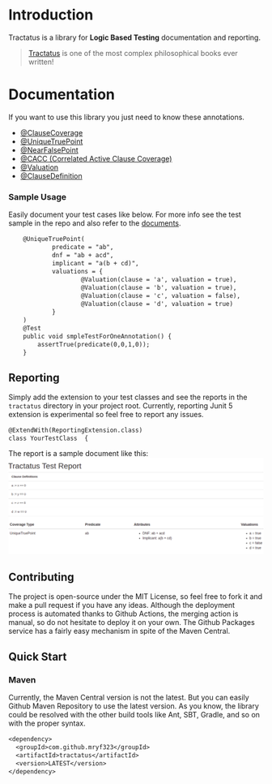 # Introduction
Tractatus is a library for __Logic Based Testing__ documentation and reporting. 

> [Tractatus](https://en.wikipedia.org/wiki/Tractatus_Logico-Philosophicus) is one of the most complex philosophical books ever written!

# Documentation
If you want to use this library you just need to know these annotations.

* [@ClauseCoverage](https://kiarashazarnia.github.io/tractatus/com/github/mryf323/tractatus/ClauseCoverage.html)
* [@UniqueTruePoint](https://kiarashazarnia.github.io/tractatus/com/github/mryf323/tractatus/UniqueTruePoint.html)
* [@NearFalsePoint](https://kiarashazarnia.github.io/tractatus/com/github/mryf323/tractatus/NearFalsePoint.html)
* [@CACC (Correlated Active Clause Coverage)](https://kiarashazarnia.github.io/tractatus/com/github/mryf323/tractatus/CACC.html)
* [@Valuation](https://kiarashazarnia.github.io/tractatus/com/github/mryf323/tractatus/Valuation.html)
* [@ClauseDefinition](https://kiarashazarnia.github.io/tractatus/com/github/mryf323/tractatus/ClauseDefinition.html)

### Sample Usage
Easily document your test cases like below. For more info see the test sample in the repo and also refer to the [documents](https://kiarashazarnia.github.io/tractatus).
```
    @UniqueTruePoint(
            predicate = "ab",
            dnf = "ab + acd",
            implicant = "a(b + cd)",
            valuations = {
                    @Valuation(clause = 'a', valuation = true),
                    @Valuation(clause = 'b', valuation = true),
                    @Valuation(clause = 'c', valuation = false),
                    @Valuation(clause = 'd', valuation = true)
            }
    )
    @Test
    public void smpleTestForOneAnnotation() {
        assertTrue(predicate(0,0,1,0));
    }
```

## Reporting
Simply add the extension to your test classes and see the reports in the `tractatus` directory in your project root.
Currently, reporting Junit 5 extension is experimental so feel free to report any issues. 
```
@ExtendWith(ReportingExtension.class)
class YourTestClass  {
```
The report is a sample document like this:
![image](material/tractatus_report_image.png)

## Contributing
The project is open-source under the MIT License, so feel free to fork it and make a pull request if you have any ideas.
Although the deployment process is automated thanks to Github Actions, the merging action is manual, so do not hesitate to deploy it on your own.
The Github Packages service has a fairly easy mechanism in spite of the Maven Central.

## Quick Start
### Maven
Currently, the Maven Central version is not the latest. But you can easily Github Maven Repository to use the latest version.
As you know, the library could be resolved with the other build tools like Ant, SBT, Gradle, and so on with the proper syntax.
```
<dependency>
  <groupId>com.github.mryf323</groupId>
  <artifactId>tractatus</artifactId>
  <version>LATEST</version>
</dependency>
```
